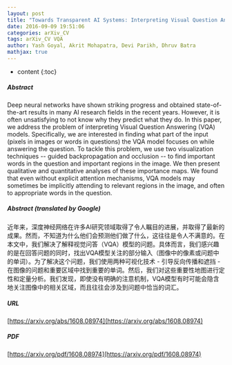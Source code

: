 ```yaml
---
layout: post
title: "Towards Transparent AI Systems: Interpreting Visual Question Answering Models"
date: 2016-09-09 19:51:06
categories: arXiv_CV
tags: arXiv_CV VQA
author: Yash Goyal, Akrit Mohapatra, Devi Parikh, Dhruv Batra
mathjax: true
---
```


* content
{:toc}

##### Abstract
Deep neural networks have shown striking progress and obtained state-of-the-art results in many AI research fields in the recent years. However, it is often unsatisfying to not know why they predict what they do. In this paper, we address the problem of interpreting Visual Question Answering (VQA) models. Specifically, we are interested in finding what part of the input (pixels in images or words in questions) the VQA model focuses on while answering the question. To tackle this problem, we use two visualization techniques -- guided backpropagation and occlusion -- to find important words in the question and important regions in the image. We then present qualitative and quantitative analyses of these importance maps. We found that even without explicit attention mechanisms, VQA models may sometimes be implicitly attending to relevant regions in the image, and often to appropriate words in the question.

##### Abstract (translated by Google)
近年来，深度神经网络在许多AI研究领域取得了令人瞩目的进展，并取得了最新的成果。然而，不知道为什么他们会预测他们做了什么，这往往是令人不满意的。在本文中，我们解决了解释视觉问答（VQA）模型的问题。具体而言，我们感兴趣的是在回答问题的同时，找出VQA模型关注的部分输入（图像中的像素或问题中的单词）。为了解决这个问题，我们使用两种可视化技术 - 引导反向传播和遮挡 - 在图像的问题和重要区域中找到重要的单词。然后，我们对这些重要性地图进行定性和定量分析。我们发现，即使没有明确的注意机制，VQA模型有时可能会隐含地关注图像中的相关区域，而且往往会涉及到问题中恰当的词汇。

##### URL
[https://arxiv.org/abs/1608.08974](https://arxiv.org/abs/1608.08974)

##### PDF
[https://arxiv.org/pdf/1608.08974](https://arxiv.org/pdf/1608.08974)

